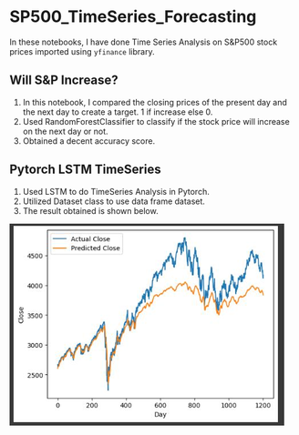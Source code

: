 # SP500_TimeSeries_Forecasting

In these notebooks, I have done Time Series Analysis on S&P500 stock prices imported using ```yfinance``` library.

## Will S&P Increase?
  1. In this notebook, I compared the closing prices of the present day and the next day to create a target. 1 if increase else 0.
  2. Used RandomForestClassifier to classify if the stock price will increase on the next day or not.
  3. Obtained a decent accuracy score.

## Pytorch LSTM TimeSeries
  1. Used LSTM to do TimeSeries Analysis in Pytorch.
  2. Utilized Dataset class to use data frame dataset.
  3. The result obtained is shown below.

![Result](/Pytorch_LSTM_TimeSeries/result.jpg?raw=true "Result of Closing price prediction")

 
